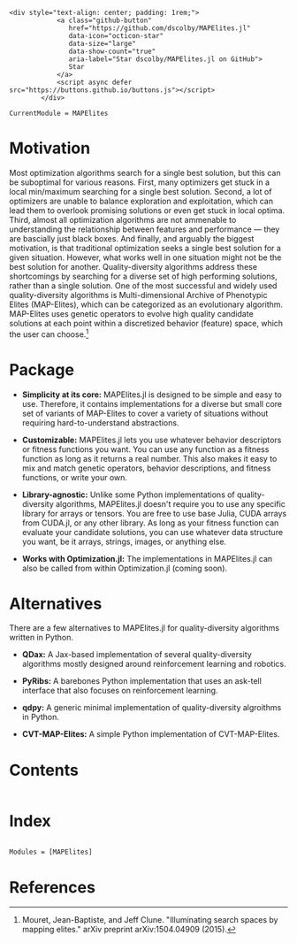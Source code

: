 ```@raw html
<div style="text-align: center; padding: 1rem;">
            <a class="github-button"
               href="https://github.com/dscolby/MAPElites.jl"
               data-icon="octicon-star"
               data-size="large"
               data-show-count="true"
               aria-label="Star dscolby/MAPElites.jl on GitHub">
               Star
            </a>
            <script async defer src="https://buttons.github.io/buttons.js"></script>
        </div>
```

```@meta
CurrentModule = MAPElites
```

# Motivation
Most optimization algorithms search for a single best solution, but this can be suboptimal for
various reasons. First, many optimizers get stuck in a local min/maximum searching for a single best
solution. Second, a lot of optimizers are unable to balance exploration and exploitation, which
can lead them to overlook promising solutions or even get stuck in local optima. Third, almost all 
optimization algorithms are not ammenable to understanding the relationship between features and 
performance — they are bascially just black boxes. And finally, and arguably the biggest motivation, 
is that traditional optimization seeks a single best solution for a given situation. However, what 
works well in one situation might not be the best solution for another. Quality-diversity algorithms
address these shortcomings by searching for a diverse set of high performing solutions, rather 
than a single solution. One of the most successful and widely used quality-diversity algorithms 
is Multi-dimensional Archive of Phenotypic Elites (MAP-Elites), which can be categorized as an 
evolutionary algorithm. MAP-Elites uses genetic operators to evolve high quality candidate solutions 
at each point within a discretized behavior (feature) space, which the user can choose.[^1]

# Package 
*   **Simplicity at its core:** MAPElites.jl is designed to be simple and easy to use. Therefore, it 
    contains implementations for a diverse but small core set of variants of MAP-Elites to cover a 
    variety of situations without requiring hard-to-understand abstractions.

*   **Customizable:** MAPElites.jl lets you use whatever behavior descriptors or fitness functions you 
    want. You can use any function as a fitness function as long as it returns a real number. This 
    also makes it easy to mix and match genetic operators, behavior descriptions, and fitness functions, 
    or write your own.

*   **Library-agnostic:** Unlike some Python implementations of quality-diversity algorithms, MAPElites.jl
    doesn't require you to use any specific library for arrays or tensors. You are free to use base 
    Julia, CUDA arrays from CUDA.jl, or any other library. As long as your fitness function can 
    evaluate your candidate solutions, you can use whatever data structure you want, be it arrays, 
    strings, images, or anything else.

*   **Works with Optimization.jl:** The implementations in MAPElites.jl can also be called from within
    Optimization.jl (coming soon).

# Alternatives
There are a few alternatives to MAPElites.jl for quality-diversity algorithms written in Python.
*   **QDax:** A Jax-based implementation of several quality-diversity algorithms mostly designed around 
    reinforcement learning and robotics.

*   **PyRibs:** A barebones Python implementation that uses an ask-tell interface that also focuses on 
    reinforcement learning.

*   **qdpy:** A generic minimal implementation of quality-diversity algroithms in Python.

*   **CVT-MAP-Elites:** A simple Python implementation of CVT-MAP-Elites.

# Contents
```@contents
```

# Index
```@index
```

```@autodocs
Modules = [MAPElites]
```

# References
[^1]: Mouret, Jean-Baptiste, and Jeff Clune. "Illuminating search spaces by mapping elites." arXiv preprint arXiv:1504.04909 (2015).
